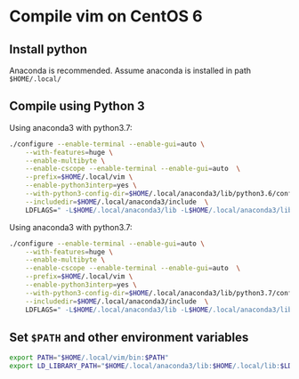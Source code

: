 # Compile vim on CentOS 6

## Install python

Anaconda is recommended. Assume anaconda is installed in path `$HOME/.local/`

## Compile using Python 3

Using anaconda3 with python3.7:

```bash
./configure --enable-terminal --enable-gui=auto \
    --with-features=huge \
    --enable-multibyte \
    --enable-cscope --enable-terminal --enable-gui=auto  \
    --prefix=$HOME/.local/vim \
    --enable-python3interp=yes \
    --with-python3-config-dir=$HOME/.local/anaconda3/lib/python3.6/config \
    --includedir=$HOME/.local/anaconda3/include  \
    LDFLAGS=" -L$HOME/.local/anaconda3/lib -L$HOME/.local/anaconda3/lib/python3.6/config-3.6m-x86_64-linux-gnu"
```

Using anaconda3 with python3.7:

```bash
./configure --enable-terminal --enable-gui=auto \
    --with-features=huge \
    --enable-multibyte \
    --enable-cscope --enable-terminal --enable-gui=auto  \
    --prefix=$HOME/.local/vim \
    --enable-python3interp=yes \
    --with-python3-config-dir=$HOME/.local/anaconda3/lib/python3.7/config \
    --includedir=$HOME/.local/anaconda3/include  \
    LDFLAGS=" -L$HOME/.local/anaconda3/lib -L$HOME/.local/anaconda3/lib/python3.7/config-3.7m-x86_64-linux-gnu"


```

## Set `$PATH` and other environment variables

```bash
export PATH="$HOME/.local/vim/bin:$PATH"
export LD_LIBRARY_PATH="$HOME/.local/anaconda3/lib:$HOME/.local/lib:$LD_LIBRARY_PATH"
```
